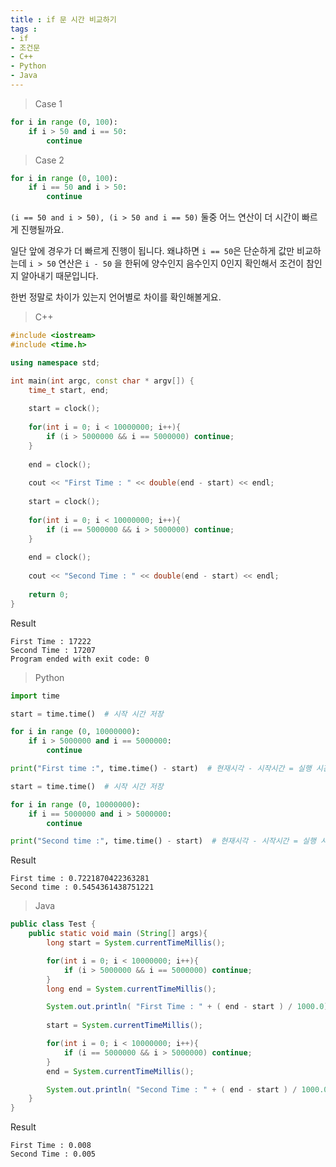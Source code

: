 ```yaml
---
title : if 문 시간 비교하기
tags :
- if
- 조건문
- C++
- Python
- Java
---
```


> Case 1

```python
for i in range (0, 100):
    if i > 50 and i == 50:
        continue
```

> Case 2

```python
for i in range (0, 100):
    if i == 50 and i > 50:
        continue
```

`(i == 50 and i > 50), (i > 50 and i == 50)` 둘중 어느 연산이 더 시간이 빠르게 진행될까요.

일단 앞에 경우가 더 빠르게 진행이 됩니다. 왜냐하면 `i == 50`은 단순하게 값만 비교하는데 `i > 50` 연산은 `i - 50` 을 한뒤에 양수인지 음수인지 0인지 확인해서 조건이 참인지 알아내기 때문입니다.

한번 정말로 차이가 있는지 언어별로 차이를 확인해볼게요.

> C++

```cpp
#include <iostream>
#include <time.h>

using namespace std;

int main(int argc, const char * argv[]) {
    time_t start, end;
    
    start = clock();
    
    for(int i = 0; i < 10000000; i++){
        if (i > 5000000 && i == 5000000) continue;
    }
    
    end = clock();
    
    cout << "First Time : " << double(end - start) << endl;
    
    start = clock();
    
    for(int i = 0; i < 10000000; i++){
        if (i == 5000000 && i > 5000000) continue;
    }
    
    end = clock();
    
    cout << "Second Time : " << double(end - start) << endl;
    
    return 0;
}
```

Result

```
First Time : 17222
Second Time : 17207
Program ended with exit code: 0
```

> Python

```python
import time

start = time.time()  # 시작 시간 저장

for i in range (0, 10000000):
    if i > 5000000 and i == 5000000:
        continue

print("First time :", time.time() - start)  # 현재시각 - 시작시간 = 실행 시간

start = time.time()  # 시작 시간 저장

for i in range (0, 10000000):
    if i == 5000000 and i > 5000000:
        continue

print("Second time :", time.time() - start)  # 현재시각 - 시작시간 = 실행 시간
```

Result

```
First time : 0.7221870422363281
Second time : 0.5454361438751221
```

> Java

```java
public class Test {
    public static void main (String[] args){
        long start = System.currentTimeMillis();

        for(int i = 0; i < 10000000; i++){
            if (i > 5000000 && i == 5000000) continue;
        }
        long end = System.currentTimeMillis();

        System.out.println( "First Time : " + ( end - start ) / 1000.0);
        
        start = System.currentTimeMillis();

        for(int i = 0; i < 10000000; i++){
            if (i == 5000000 && i > 5000000) continue;
        }
        end = System.currentTimeMillis();

        System.out.println( "Second Time : " + ( end - start ) / 1000.0);
    }
}
```

Result 

```
First Time : 0.008
Second Time : 0.005
```